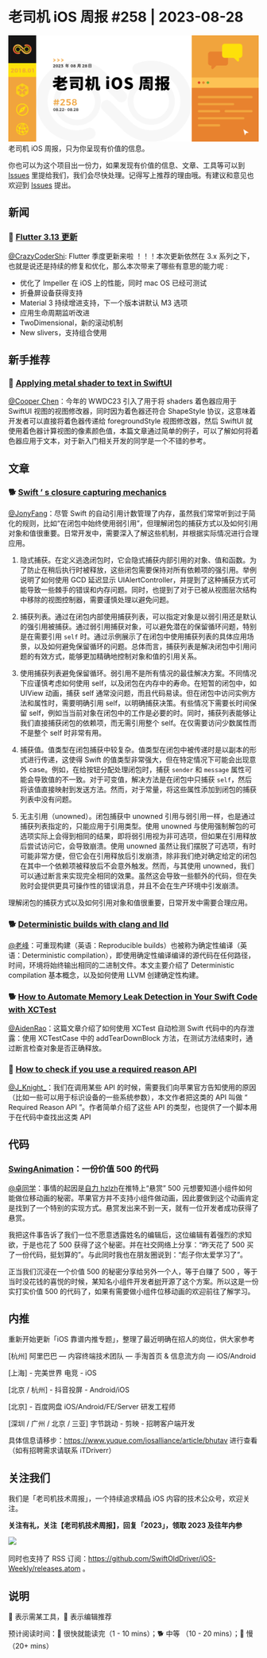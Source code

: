 # 老司机 iOS 周报 #258 | 2023-08-28

![ios-weekly](https://github.com/SwiftOldDriver/iOS-Weekly/blob/master/assets/weekly-header/258.png?raw=true)
老司机 iOS 周报，只为你呈现有价值的信息。

你也可以为这个项目出一份力，如果发现有价值的信息、文章、工具等可以到 [Issues](https://github.com/SwiftOldDriver/iOS-Weekly/issues) 里提给我们，我们会尽快处理。记得写上推荐的理由哦。有建议和意见也欢迎到 [Issues](https://github.com/SwiftOldDriver/iOS-Weekly/issues) 提出。

## 新闻

### 🌟 [Flutter 3.13 更新](https://mp.weixin.qq.com/s/4zM6hwGKsR0X7E6n2VlCXA)

[@CrazyCoderShi](https://github.com/CrazyCoderShi): Flutter 季度更新来啦 ！！！本次更新依然在 3.x 系列之下，也就是说还是持续的修复和优化，那么本次带来了哪些有意思的能力呢 :

- 优化了 Impeller 在 iOS 上的性能，同时 mac OS 已经可测试
- 折叠屏设备获得支持
- Material 3 持续增进支持，下一个版本讲默认 M3 选项
- 应用生命周期监听改进
- TwoDimensional，新的滚动机制
- New slivers，支持组合使用

## 新手推荐

### 🐎 [Applying metal shader to text in SwiftUI ](https://augmentedcode.io/2023/08/07/applying-metal-shader-to-text-in-swiftui/)

[@Cooper Chen](https://github.com/cjlcooper)：今年的 WWDC23 引入了用于将 shaders 着色器应用于 SwiftUI 视图的视图修改器，同时因为着色器还符合 ShapeStyle 协议，这意味着开发者可以直接将着色器传递给 foregroundStyle 视图修改器，然后 SwiftUI 就使用着色器计算视图的像素颜色值，本篇文章通过简单的例子，可以了解如何将着色器应用于文本，对于新入门相关开发的同学是一个不错的参考。

## 文章

### 🐕 [Swift ’ s closure capturing mechanics](https://www.swiftbysundell.com/articles/swifts-closure-capturing-mechanics/)

[@JonyFang](https://github.com/JonyFang)：尽管 Swift 的自动引用计数管理了内存，虽然我们常常听到过于简化的规则，比如“在闭包中始终使用弱引用”，但理解闭包的捕获方式以及如何引用对象和值很重要。日常开发中，需要深入了解这些机制，并根据实际情况进行合理应用。

1. 隐式捕获。在定义逃逸闭包时，它会隐式捕获内部引用的对象、值和函数。为了防止在稍后执行时被释放，这些闭包需要保持对所有依赖项的强引用。举例说明了如何使用 GCD 延迟显示 UIAlertController，并提到了这种捕获方式可能导致一些棘手的错误和内存问题。同时，也提到了对于已被从视图层次结构中移除的视图控制器，需要谨慎处理以避免问题。

2. 捕获列表。通过在闭包内部使用捕获列表，可以指定对象是以弱引用还是默认的强引用被捕获。通过弱引用捕获对象，可以避免潜在的保留循环问题，特别是在需要引用 `self` 时。通过示例展示了在闭包中使用捕获列表的具体应用场景，以及如何避免保留循环的问题。总体而言，捕获列表是解决闭包中引用问题的有效方式，能够更加精确地控制对象和值的引用关系。

3. 使用捕获列表避免保留循环。弱引用不是所有情况的最佳解决方案。不同情况下应谨慎考虑如何使用 self，以及闭包在内存中的寿命。在短暂的闭包中，如 UIView 动画，捕获 self 通常没问题，而且代码易读。但在闭包中访问实例方法和属性时，需要明确引用 self，以明确捕获决策。有些情况下需要长时间保留 self，例如当当前对象在闭包中的工作是必要的时。同时，捕获列表能够让我们直接捕获闭包的依赖项，而无需引用整个 self。在仅需要访问少数属性而不是整个 self 时非常有用。

4. 捕获值。值类型在闭包捕获中较复杂。值类型在闭包中被传递时是以副本的形式进行传递，这使得 Swift 的值类型非常强大，但在特定情况下可能会出现意外 case。例如，在给按钮分配处理闭包时，捕获 `sender` 和 `message` 属性可能会导致值的不一致。对于可变值，解决方法是在闭包中只捕获 `self`，然后将该值直接映射到发送方法。然而，对于常量，将这些属性添加到闭包的捕获列表中没有问题。

5. 无主引用（unowned）。闭包捕获中 unowned 引用与弱引用一样，也是通过捕获列表指定的，只能应用于引用类型。使用 unowned 与使用强制解包的可选项实际上会得到相同的结果，即将弱引用视为非可选项，但如果在引用释放后尝试访问它，会导致崩溃。使用 unowned 虽然让我们摆脱了可选项，有时可能非常方便，但它会在引用释放后引发崩溃，除非我们绝对确定给定的闭包在其中一个依赖项被释放后不会意外触发。然而，与其使用 unowned，我们可以通过断言来实现完全相同的效果。虽然这会导致一些额外的代码，但在失败时会提供更具可操作性的错误消息，并且不会在生产环境中引发崩溃。

理解闭包的捕获方式以及如何引用对象和值很重要，日常开发中需要合理应用。

### 🐕 [Deterministic builds with clang and lld](http://blog.llvm.org/2019/11/deterministic-builds-with-clang-and-lld.html)

[@老峰](https://github.com/Gesantung)：可重现构建（英语：Reproducible builds）也被称为确定性编译（英语：Deterministic compilation），即使用确定性编译编译的源代码在任何路径，时间，环境将始终输出相同的二进制文件。本文主要介绍了 Deterministic compilation 基本概念，以及如何使用 LLVM 创建确定性构建。

### 🐕 [How to Automate Memory Leak Detection in Your Swift Code with XCTest](https://qualitycoding.org/swift-memory-leak-detection-xctest/)

[@AidenRao](https://weibo.com/AidenRao)：这篇文章介绍了如何使用 XCTest 自动检测 Swift 代码中的内存泄露：使用 XCTestCase 中的 addTearDownBlock 方法，在测试方法结束时，通过断言检查对象是否正确释放。

### 🐎 [How to check if you use a required reason API](https://blog.eidinger.info/how-to-check-if-you-use-a-required-reason-api)

[@J_Knight_](https://github.com/knightsj)：我们在调用某些 API 的时候，需要我们向苹果官方告知使用的原因（比如一些可以用于标识设备的一些系统参数），本文作者把这类的 API 叫做 “ Required Reason API ”。作者简单介绍了这些 API 的类型，也提供了一个脚本用于在代码中查找出这类 API

## 代码

### **[SwingAnimation](https://github.com/TopWidgets/SwingAnimation)**：一份价值 500 的代码

[@卓同学](https://twitter.com/bestlacklock)：事情的起因是[自力 hzlzh]( https://twitter.com/hzlzh/status/1692205775928836405?s=20)在推特上“悬赏” 500 元想要知道小组件如何能做位移动画的秘密。苹果官方并不支持小组件做动画，因此要做到这个动画肯定是找到了一个特别的实现方式。悬赏发出来不到一天，就有一位开发者成功获得了悬赏。

我把这件事告诉了我们一位不愿意透露姓名的编辑后，这位编辑有着强烈的求知欲，于是也花了 500 获得了这个秘密。并在社交网络上分享：“昨天花了 500 买了一份代码，挺划算的”。与此同时我也在朋友圈说到：“彪子你太爱学习了”。

正当我们沉浸在一个价值 500 的秘密分享给另外一个人，等于白赚了 500 ，等于当时没花钱的喜悦的时候，某知名小组件开发者[树](https://twitter.com/_Octree)开源了这个方案。所以这是一份实打实价值 500 的代码了，如果有需要做小组件位移动画的欢迎前往了解学习。

## 内推

重新开始更新「iOS 靠谱内推专题」，整理了最近明确在招人的岗位，供大家参考

[杭州] 阿里巴巴 — 内容终端技术团队 — 手淘首页 & 信息流方向 — iOS/Android

[上海] - 完美世界 电竞 - iOS

[北京 / 杭州] - 抖音投屏 - Android/iOS

[北京] - 百度网盘 iOS/Android/FE/Server 研发工程师

[深圳 / 广州 / 北京 / 三亚] 字节跳动 - 剪映 - 招聘客户端开发

具体信息请移步：https://www.yuque.com/iosalliance/article/bhutav 进行查看（如有招聘需求请联系 iTDriverr）

## 关注我们

我们是「老司机技术周报」，一个持续追求精品 iOS 内容的技术公众号，欢迎关注。

**关注有礼，关注【老司机技术周报】，回复「2023」，领取 2023 及往年内参**

![](https://github.com/SwiftOldDriver/iOS-Weekly/blob/master/assets/qrcode_for_wechat.jpg?raw=true)

同时也支持了 RSS 订阅：https://github.com/SwiftOldDriver/iOS-Weekly/releases.atom 。

## 说明

🚧 表示需某工具，🌟 表示编辑推荐

预计阅读时间：🐎 很快就能读完（1 - 10 mins）；🐕 中等 （10 - 20 mins）；🐢 慢（20+ mins）

